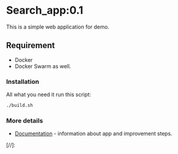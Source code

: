 # Search_app:0.1
This is a simple web application for demo.
## Requirement
  - Docker
  - Docker Swarm as well.

### Installation
  All what you need it run this script:
  ```sh
  ./build.sh
  ```





### More details


* [Documentation] - information about app and improvement steps.

[//]:

   [Documentation]: <https://github.com/a1zk/DOE_palma/tree/master/Documents>
